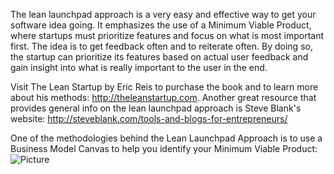 The lean launchpad approach is a very easy and effective way to get your software idea going. It emphasizes the use of a Minimum Viable Product, where startups must prioritize features and focus on what is most important first. The idea is to get feedback often and to reiterate often. By doing so, the startup can prioritize its features based on actual user feedback and gain insight into what is really important to the user in the end.

Visit The Lean Startup by Eric Reis to purchase the book and to learn more about his methods: http://theleanstartup.com. Another great resource that provides general info on the lean launchpad approach is Steve Blank's website: http://steveblank.com/tools-and-blogs-for-entrepreneurs/

One of the methodologies behind the Lean Launchpad Approach is to use a Business Model Canvas to help you identify your Minimum Viable Product:
![Picture](http://steveblank.files.wordpress.com/2010/12/business-model-and-cust-dev.jpg)

